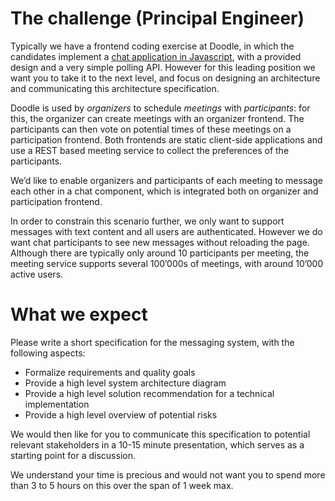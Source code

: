 # The challenge (Principal Engineer)
Typically we have a frontend coding exercise at Doodle, in which the candidates implement a [chat application in Javascript](https://github.com/DoodleScheduling/hiring-challenges/tree/master/frontend-engineer/), with a provided design and a very simple polling API. However for this leading position we want you to take it to the next level, and focus on designing an architecture and communicating this architecture specification.

Doodle is used by _organizers_ to schedule _meetings_ with _participants_: for this, the organizer can create meetings with an organizer frontend. The participants can then vote on potential times of these meetings on a participation frontend. Both frontends are static client-side applications and use a REST based meeting service to collect the preferences of the participants.

We’d like to enable organizers and participants of each meeting to message each other in a chat component, which is integrated both on organizer and participation frontend. 

In order to constrain this scenario further, we only want to support messages with text content and all users are authenticated. However we do want chat participants to see new messages without reloading the page. Although there are typically only around 10 participants per meeting, the meeting service supports several 100’000s of meetings, with around 10’000 active users.

# What we expect

Please write a short specification for the messaging system, with the following aspects:

- Formalize requirements and quality goals
- Provide a high level system architecture diagram
- Provide a high level solution recommendation for a technical implementation
- Provide a high level overview of potential risks

We would then like for you to communicate this specification to potential relevant stakeholders in a 10-15 minute presentation, which serves as a starting point for a discussion.

We understand your time is precious and would not want you to spend more than 3 to 5 hours on this over the span of 1 week max.
